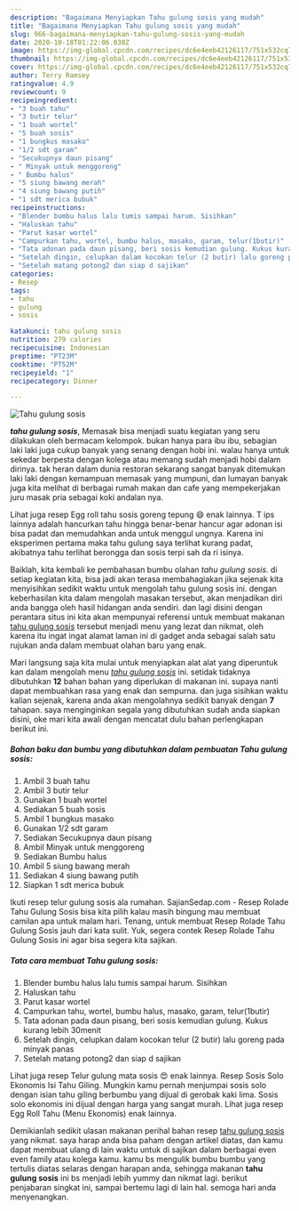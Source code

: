 ```yaml
---
description: "Bagaimana Menyiapkan Tahu gulung sosis yang mudah"
title: "Bagaimana Menyiapkan Tahu gulung sosis yang mudah"
slug: 966-bagaimana-menyiapkan-tahu-gulung-sosis-yang-mudah
date: 2020-10-18T01:22:06.030Z
image: https://img-global.cpcdn.com/recipes/dc6e4eeb42126117/751x532cq70/tahu-gulung-sosis-foto-resep-utama.jpg
thumbnail: https://img-global.cpcdn.com/recipes/dc6e4eeb42126117/751x532cq70/tahu-gulung-sosis-foto-resep-utama.jpg
cover: https://img-global.cpcdn.com/recipes/dc6e4eeb42126117/751x532cq70/tahu-gulung-sosis-foto-resep-utama.jpg
author: Terry Ramsey
ratingvalue: 4.9
reviewcount: 9
recipeingredient:
- "3 buah tahu"
- "3 butir telur"
- "1 buah wortel"
- "5 buah sosis"
- "1 bungkus masako"
- "1/2 sdt garam"
- "Secukupnya daun pisang"
- " Minyak untuk menggoreng"
- " Bumbu halus"
- "5 siung bawang merah"
- "4 siung bawang putih"
- "1 sdt merica bubuk"
recipeinstructions:
- "Blender bumbu halus lalu tumis sampai harum. Sisihkan"
- "Haluskan tahu"
- "Parut kasar wortel"
- "Campurkan tahu, wortel, bumbu halus, masako, garam, telur(1butir)"
- "Tata adonan pada daun pisang, beri sosis kemudian gulung. Kukus kurang lebih 30menit"
- "Setelah dingin, celupkan dalam kocokan telur (2 butir) lalu goreng pada minyak panas"
- "Setelah matang potong2 dan siap d sajikan"
categories:
- Resep
tags:
- tahu
- gulung
- sosis

katakunci: tahu gulung sosis 
nutrition: 279 calories
recipecuisine: Indonesian
preptime: "PT23M"
cooktime: "PT52M"
recipeyield: "1"
recipecategory: Dinner

---
```



![Tahu gulung sosis](https://img-global.cpcdn.com/recipes/dc6e4eeb42126117/751x532cq70/tahu-gulung-sosis-foto-resep-utama.jpg)

<b><i>tahu gulung sosis</i></b>, Memasak bisa menjadi suatu kegiatan yang seru dilakukan oleh bermacam kelompok. bukan hanya para ibu ibu, sebagian laki laki juga cukup banyak yang senang dengan hobi ini. walau hanya untuk sekedar berpesta dengan kolega atau memang sudah menjadi hobi dalam dirinya. tak heran dalam dunia restoran sekarang sangat banyak ditemukan laki laki dengan kemampuan memasak yang mumpuni, dan lumayan banyak juga kita melihat di berbagai rumah makan dan cafe yang mempekerjakan juru masak pria sebagai koki andalan nya.

Lihat juga resep Egg roll tahu sosis goreng tepung 😄 enak lainnya. T ips lainnya adalah hancurkan tahu hingga benar-benar hancur agar adonan isi bisa padat dan memudahkan anda untuk menggul ungnya. Karena ini eksperimen pertama maka tahu gulung saya terlihat kurang padat, akibatnya tahu terlihat berongga dan sosis terpi sah da ri isinya.

Baiklah, kita kembali ke pembahasan bumbu olahan <i>tahu gulung sosis</i>. di setiap kegiatan kita, bisa jadi akan terasa membahagiakan jika sejenak kita menyisihkan sedikit waktu untuk mengolah tahu gulung sosis ini. dengan keberhasilan kita dalam mengolah masakan tersebut, akan menjadikan diri anda bangga oleh hasil hidangan anda sendiri. dan lagi disini dengan perantara situs ini kita akan mempunyai referensi untuk membuat makanan <u>tahu gulung sosis</u> tersebut menjadi menu yang lezat dan nikmat, oleh karena itu ingat ingat alamat laman ini di gadget anda sebagai salah satu rujukan anda dalam membuat olahan baru yang enak.


Mari langsung saja kita mulai untuk menyiapkan alat alat yang diperuntuk kan dalam mengolah menu <u><i>tahu gulung sosis</i></u> ini. setidak tidaknya dibutuhkan <b>12</b> bahan bahan yang diperlukan di makanan ini. supaya nanti dapat membuahkan rasa yang enak dan sempurna. dan juga sisihkan waktu kalian sejenak, karena anda akan mengolahnya sedikit banyak dengan <b>7</b> tahapan. saya menginginkan segala yang dibutuhkan sudah anda siapkan disini, oke mari kita awali dengan mencatat dulu bahan perlengkapan berikut ini.

<!--inarticleads1-->

##### Bahan baku dan bumbu yang dibutuhkan dalam pembuatan Tahu gulung sosis:

1. Ambil 3 buah tahu
1. Ambil 3 butir telur
1. Gunakan 1 buah wortel
1. Sediakan 5 buah sosis
1. Ambil 1 bungkus masako
1. Gunakan 1/2 sdt garam
1. Sediakan Secukupnya daun pisang
1. Ambil  Minyak untuk menggoreng
1. Sediakan  Bumbu halus
1. Ambil 5 siung bawang merah
1. Sediakan 4 siung bawang putih
1. Siapkan 1 sdt merica bubuk


Ikuti resep telur gulung sosis ala rumahan. SajianSedap.com - Resep Rolade Tahu Gulung Sosis bisa kita pilih kalau masih bingung mau membuat camilan apa untuk malam hari. Tenang, untuk membuat Resep Rolade Tahu Gulung Sosis jauh dari kata sulit. Yuk, segera contek Resep Rolade Tahu Gulung Sosis ini agar bisa segera kita sajikan. 

<!--inarticleads2-->

##### Tata cara membuat Tahu gulung sosis:

1. Blender bumbu halus lalu tumis sampai harum. Sisihkan
1. Haluskan tahu
1. Parut kasar wortel
1. Campurkan tahu, wortel, bumbu halus, masako, garam, telur(1butir)
1. Tata adonan pada daun pisang, beri sosis kemudian gulung. Kukus kurang lebih 30menit
1. Setelah dingin, celupkan dalam kocokan telur (2 butir) lalu goreng pada minyak panas
1. Setelah matang potong2 dan siap d sajikan


Lihat juga resep Telur gulung mata sosis 😍 enak lainnya. Resep Sosis Solo Ekonomis Isi Tahu Giling. Mungkin kamu pernah menjumpai sosis solo dengan isian tahu giling berbumbu yang dijual di gerobak kaki lima. Sosis solo ekonomis ini dijual dengan harga yang sangat murah. Lihat juga resep Egg Roll Tahu (Menu Ekonomis) enak lainnya. 

Demikianlah sedikit ulasan makanan perihal bahan resep <u>tahu gulung sosis</u> yang nikmat. saya harap anda bisa paham dengan artikel diatas, dan kamu dapat membuat ulang di lain waktu untuk di sajikan dalam berbagai even even family atau kolega kamu. kamu bs mengulik bumbu bumbu yang tertulis diatas selaras dengan harapan anda, sehingga makanan <b>tahu gulung sosis</b> ini bs menjadi lebih yummy dan nikmat lagi. berikut penjabaran singkat ini, sampai bertemu lagi di lain hal. semoga hari anda menyenangkan.
